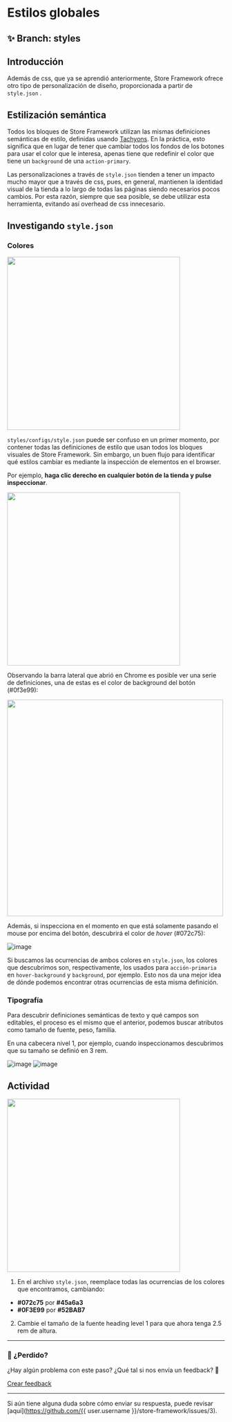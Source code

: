 # Estilos globales

## :sparkles: **Branch:** styles

## Introducción

Además de css, que ya se aprendió anteriormente, Store Framework ofrece otro tipo de personalización de diseño, proporcionada a partir de `style.json` .

## Estilización semántica

Todos los bloques de Store Framework utilizan las mismas definiciones semánticas de estilo, definidas usando [Tachyons](https://tachyons.io/). En la práctica, esto significa que en lugar de tener que cambiar todos los fondos de los botones para usar el color que le interesa, apenas tiene que redefinir el color que tiene un `background` de una `action-primary`.

Las personalizaciones a través de `style.json` tienden a tener un impacto mucho mayor que a través de css, pues, en general, mantienen la identidad visual de la tienda a lo largo de todas las páginas siendo necesarios pocos cambios. Por esta razón, siempre que sea posible, se debe utilizar esta herramienta, evitando así overhead de css innecesario.

## Investigando `style.json`

### Colores

<img src="https://user-images.githubusercontent.com/18701182/69848546-24fa6380-1259-11ea-9978-9020222ed77e.png" width="400" />

`styles/configs/style.json` puede ser confuso en un primer momento, por contener todas las definiciones de estilo que usan todos los bloques visuales de Store Framework. Sin embargo, un buen flujo para identificar qué estilos cambiar es mediante la inspección de elementos en el browser.

Por ejemplo, **haga clic derecho en cualquier botón de la tienda y pulse inspeccionar**.

<img src="https://user-images.githubusercontent.com/18701182/69848770-b36ee500-1259-11ea-882a-b2ac5ebdde4d.png" width="400" />

Observando la barra lateral que abrió en Chrome es posible ver una serie de definiciones, una de estas es el color de background del botón (#0f3e99):

<img src="https://user-images.githubusercontent.com/18701182/69849050-77884f80-125a-11ea-87d2-7a148fd56787.png" width="500" />

Además, si inspecciona en el momento en que está solamente pasando el mouse por encima del botón, descubrirá el color de *hover* (#072c75):

![image](https://user-images.githubusercontent.com/18701182/69849774-5f193480-125c-11ea-82e2-f118c8014287.png)

Si buscamos las ocurrencias de ambos colores en `style.json`, los colores que descubrimos son, respectivamente, los usados para `acción-primaria` en `hover-background` y `background`, por ejemplo. Esto nos da una mejor idea de dónde podemos encontrar otras ocurrencias de esta misma definición.

### Tipografía

Para descubrir definiciones semánticas de texto y qué campos son editables, el proceso es el mismo que el anterior, podemos buscar atributos como tamaño de fuente, peso, familia.

En una cabecera nivel 1, por ejemplo, cuando inspeccionamos descubrimos que su tamaño se definió en 3 rem.


![image](https://user-images.githubusercontent.com/18701182/69850262-ab18a900-125d-11ea-8ba8-e6a64874ca04.png)
![image](https://user-images.githubusercontent.com/18701182/69850281-b1a72080-125d-11ea-8c46-302b6a4f9749.png)

## Actividad

<img src="https://user-images.githubusercontent.com/18701182/69850673-8b35b500-125e-11ea-824b-3f3f3235e575.png" width="400" />


1. En el archivo `style.json`, reemplace todas las ocurrencias de los colores que encontramos, cambiando:
  - **#072c75** por **#45a6a3**
  - **#0F3E99** por **#52BAB7**
2. Cambie el tamaño de la fuente heading level 1 para que ahora tenga 2.5 rem de altura.

---

### :no_entry_sign: ¿Perdido? 

¿Hay algún problema con este paso? ¿Qué tal si nos envía un feedback? :pray:

[Crear feedback](https://docs.google.com/forms/d/e/1FAIpQLSeaWrm0Hogm-txm5Ww6mUa68eDuE3WnpFjUSVJ3Wi3dnmCb7A/viewform?usp=pp_url&entry.1784529524=Estilos+globais) 

----

Si aún tiene alguna duda sobre cómo enviar su respuesta, puede revisar [aquí](https://github.com/{{ user.username }}/store-framework/issues/3).
